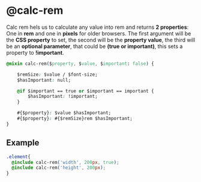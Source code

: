 # @calc-rem

Calc rem hels us to calculate any value into rem and returns **2 properties**: One in **rem** and one in **pixels** for older browsers. The first argument will be the **CSS property** to set, the second will be the **property value**, the third will be an **optional parameter**, that could be **(true or important)**, this sets a property to **!important**.

```css
@mixin calc-rem($property, $value, $important: false) {

	$remSize: $value / $font-size;
	$hasImportant: null;

	@if $important == true or $important == important {
		$hasImportant: !important;
	}

	#{$property}: $value $hasImportant;
	#{$property}: #{$remSize}rem $hasImportant;
}
```

## Example

```css
.element{
  @include calc-rem('width', 200px, true);
  @include calc-rem('height', 200px);
}
```
